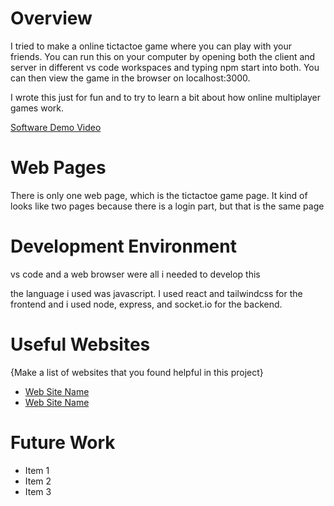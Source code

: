 # Overview

I tried to make a online tictactoe game where you can play with your friends. You can run this on your computer by opening both the client and server in different vs code workspaces and typing npm start into both. You can then view the game in the browser on localhost:3000.

I wrote this just for fun and to try to learn a bit about how online multiplayer games work.

[Software Demo Video](http://youtube.link.goes.here)

# Web Pages

There is only one web page, which is the tictactoe game page. It kind of looks like two pages because there is a login part, but that is the same page

# Development Environment

vs code and a web browser were all i needed to develop this

the language i used was javascript. I used react and tailwindcss for the frontend and i used node, express, and socket.io for the backend.

# Useful Websites

{Make a list of websites that you found helpful in this project}

- [Web Site Name](http://url.link.goes.here)
- [Web Site Name](http://url.link.goes.here)

# Future Work

- Item 1
- Item 2
- Item 3
